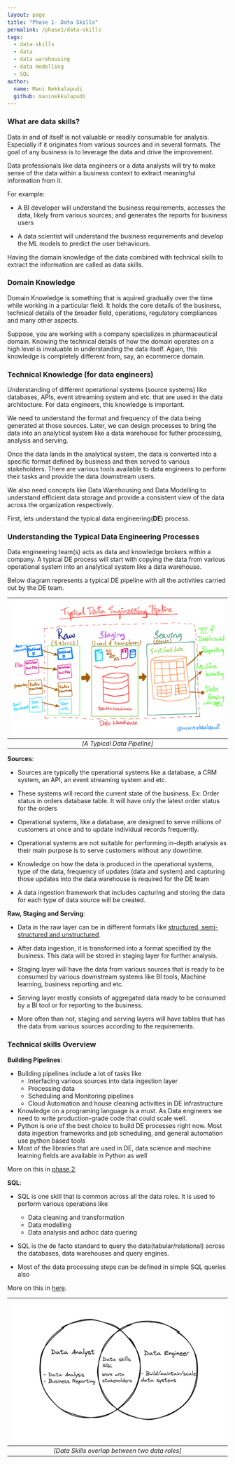 ```yaml
---
layout: page
title: "Phase 1- Data Skills"
permalink: /phase1/data-skills
tags: 
  - data-skills
  - data
  - data warehousing
  - data modelling
  - SQL
author:
  name: Mani Nekkalapudi
  github: maninekkalapudi
---
```


### What are data skills?

Data in and of itself is not valuable or readily consumable for analysis. Especially if it originates from various sources and in several formats. The goal of any business is to leverage the data and drive the improvement.

Data professionals like data engineers or a data analysts will try to make sense of the data within a business context to extract meaningful information from it.

For example:

- A BI developer will understand the business requirements, accesses the data, likely from various sources; and generates the reports for business users

- A data scientist will understand the business requirements and develop the ML models to predict the user behaviours.

Having the domain knowledge of the data combined with technical skills to extract the information are called as data skills.

### Domain Knowledge

Domain Knowledge is something that is aquired gradually over the time while working in a particular field. It holds the core details of the business, technical details of the broader field, operations, regulatory compliances and many other aspects.

Suppose, you are working with a company specializes in pharmaceutical domain. Knowing the technical details of how the domain operates on a high level is invaluable in understanding the data itself. Again, this knowledge is completely different from, say, an ecommerce domain.

### Technical Knowledge (for data engineers)

Understanding of different operational systems (source systems) like databases, APIs, event streaming system and etc. that are used in the data architecture. For data engineers, this knowledge is important.

We need to understand the format and frequency of the data being generated at those sources. Later, we can design processes to bring the data into an analytical system like a data warehouse for futher processing, analysis and serving.

Once the data lands in the analytical system, the data is converted into a specific format defined by business and then served to various stakeholders. There are various tools available to data engineers to perform their tasks and provide the data downstream users.

We also need concepts like Data Warehousing and Data Modelling to understand efficient data storage and provide a consistent view of the data across the organization respectively.

First, lets understand the typical data engineering(**DE**) process.

### Understanding the Typical Data Engineering Processes

Data engineering team(s) acts as data and knowledge brokers within a company. A typical DE process will start with copying the data from various operational system into an analytical system like a data warehouse.

Below diagram represents a typical DE pipeline with all the activities carried out by the DE team.

| ![Structured Data](../assets/img/../../../assets/img/data-skills.md/typicaldatapipeline.png) |
|:--:|
| *[A Typical Data Pipeline]*|

**Sources**:

- Sources are typically the operational systems like a database, a CRM system, an API, an event streaming system and etc.

- These systems will record the current state of the business. Ex: Order status in orders database table. It will have only the latest order status for the orders

- Operational systems, like a database, are designed to serve millions of customers at once and to update individual records frequently.

- Operational systems are not suitable for performing in-depth analysis as their main purpose is to serve customers without any downtime.

- Knowledge on how the data is produced in the operational systems, type of the data, frequency of updates (data and system) and capturing those updates into the data warehouse is required for the DE team

- A data ingestion framework that includes capturing and storing the data for each type of data source will be created.

**Raw, Staging and Serving**:

- Data in the raw layer can be in different formats like [structured, semi-structured and unstructured](https://k21academy.com/microsoft-azure/dp-900/structured-data-vs-unstructured-data-vs-semi-structured-data/).

- After data ingestion, it is transformed into a format specified by the business. This data will be stored in staging layer for further analysis.

- Staging layer will have the data from various sources that is ready to be consumed by various downstream systems like BI tools, Machine learning, business reporting and etc.

- Serving layer mostly consists of aggregated data ready to be consumed by a BI tool or for reporting to the business.

- More often than not, staging and serving layers will have tables that has the data from various sources according to the requirements.

### Technical skills Overview

**Building Pipelines**:

- Building pipelines include a lot of tasks like
  - Interfacing various sources into data ingestion layer
  - Processing data
  - Scheduling and Monitoring pipelines
  - Cloud Automation and house cleaning activities in DE infrastructure
- Knowledge on a programing language is a must. As Data engineers we need to write production-grade code that could scale well.
- Python is one of the best choice to build DE processes right now. Most data ingestion frameworks and job scheduling, and general automation use python based tools
- Most of the libraries that are used in DE, data science and machine learning fields are available in Python as well

More on this in [phase 2](https://www.learndataengineering.guide/docs/phase2/programming-skills).

**SQL**:

- SQL is one skill that is common across all the data roles. It is used to perform various operations like
  - Data cleaning and transformation
  - Data modelling
  - Data analysis and adhoc data quering

- SQL is the de facto standard to query the data(tabular/relational) across the databases, data warehouses and query engines.
- Most of the data processing steps can be defined in simple SQL queries also

More on this in [here](https://www.learndataengineering.guide/phase1/sql).

| ![Structured Data](../assets/img/../../../assets/img/data-skills.md/data-engineer-skills.png) |
|:--:|
| *[Data Skills overlap between two data roles]*|